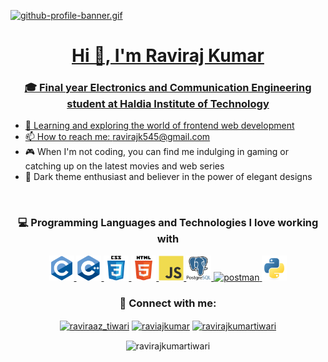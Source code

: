 [![github-profile-banner.gif](https://i.postimg.cc/RhC2kSbX/github-profile-banner.gif)](https://postimg.cc/VrT7M8wC)
<a href="https:&#x2F;&#x2F;www.canva.com&#x2F;design&#x2F;DAFoK7vIpvA&#x2F;watch?utm_content=DAFoK7vIpvA&amp;utm_campaign=designshare&amp;utm_medium=embeds&amp;utm_source=link" target="_blank" rel="noopener">
<br>

<h1 align="center">Hi 👋, I'm Raviraj Kumar</h1>
<h3 align="center">🎓 Final year Electronics and Communication Engineering student at Haldia Institute of Technology</h3>
 
- 🔭 Learning and exploring the world of frontend web development
- 📫 How to reach me: ravirajk545@gmail.com
- 🎮 When I'm not coding, you can find me indulging in gaming or catching up on the latest movies and web series
- 🌙 Dark theme enthusiast and believer in the power of elegant designs

<br>
<h3 align="center">
  💻 Programming Languages and Technologies I love working with
</h3>
<div class="row">
 <p align="center">
  <p align="center"> <a href="https://www.cprogramming.com/" target="_blank" rel="noreferrer"> <img src="https://raw.githubusercontent.com/devicons/devicon/master/icons/c/c-original.svg" alt="c" width="40" height="40"/> </a> <a href="https://www.w3schools.com/cpp/" target="_blank" rel="noreferrer"> <img src="https://raw.githubusercontent.com/devicons/devicon/master/icons/cplusplus/cplusplus-original.svg" alt="cplusplus" width="40" height="40"/> </a> <a href="https://www.w3schools.com/css/" target="_blank" rel="noreferrer"> <img src="https://raw.githubusercontent.com/devicons/devicon/master/icons/css3/css3-original-wordmark.svg" alt="css3" width="40" height="40"/> </a> <a href="https://www.w3.org/html/" target="_blank" rel="noreferrer"> <img src="https://raw.githubusercontent.com/devicons/devicon/master/icons/html5/html5-original-wordmark.svg" alt="html5" width="40" height="40"/> </a> <a href="https://developer.mozilla.org/en-US/docs/Web/JavaScript" target="_blank" rel="noreferrer"> <img src="https://raw.githubusercontent.com/devicons/devicon/master/icons/javascript/javascript-original.svg" alt="javascript" width="40" height="40"/> </a> <a href="https://www.postgresql.org" target="_blank" rel="noreferrer"> <img src="https://raw.githubusercontent.com/devicons/devicon/master/icons/postgresql/postgresql-original-wordmark.svg" alt="postgresql" width="40" height="40"/> </a> <a href="https://postman.com" target="_blank" rel="noreferrer"> <img src="https://www.vectorlogo.zone/logos/getpostman/getpostman-icon.svg" alt="postman" width="40" height="40"/> </a> <a href="https://www.python.org" target="_blank" rel="noreferrer"> <img src="https://raw.githubusercontent.com/devicons/devicon/master/icons/python/python-original.svg" alt="python" width="40" height="40"/> </a> </p>
</p>
</div>

<h3 align="center">🔗 Connect with me:</h3>
<p align="center">
<!-- <a href="https://dev.to/@raviraaztiwari" target="blank"><img align="center" src="https://raw.githubusercontent.com/rahuldkjain/github-profile-readme-generator/master/src/images/icons/Social/devto.svg" alt="raviraaztiwari" height="30" width="40" /></a> -->
<a href="https://twitter.com/raviraaz_tiwari" target="blank"><img align="center" src="https://raw.githubusercontent.com/rahuldkjain/github-profile-readme-generator/master/src/images/icons/Social/twitter.svg" alt="raviraaz_tiwari" height="30" width="40" /></a>
<a href="https://linkedin.com/in/raviraj-kumar-019956225" target="blank"><img align="center" src="https://raw.githubusercontent.com/rahuldkjain/github-profile-readme-generator/master/src/images/icons/Social/linked-in-alt.svg" alt="raviajkumar" height="30" width="40" /></a>
<a href="https://www.leetcode.com/ravirajkumartiwari" target="blank"><img align="center" src="https://raw.githubusercontent.com/rahuldkjain/github-profile-readme-generator/master/src/images/icons/Social/leet-code.svg" alt="ravirajkumartiwari" height="30" width="40" /></a>
</p>

<p align="center"><img align="center" src="https://github-readme-stats.vercel.app/api/top-langs?username=ravirajkumartiwari&show_icons=true&theme=dark&locale=en&layout=compact" alt="ravirajkumartiwari" /></p>
